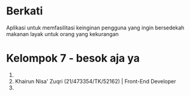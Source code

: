 # Berkati
Aplikasi untuk memfasilitasi keinginan pengguna yang ingin bersedekah makanan layak untuk orang yang kekurangan

# Kelompok 7 - besok aja ya
1.
2. Khairun Nisa' Zuqri (21/473354/TK/52162) | Front-End Developer
3.

